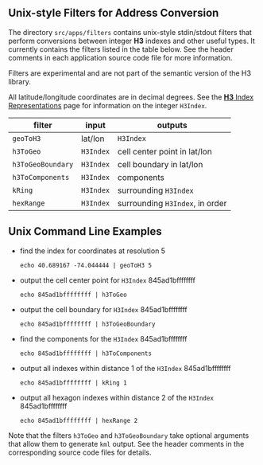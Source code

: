 Unix-style Filters for Address Conversion
---

The directory `src/apps/filters` contains unix-style stdin/stdout filters that perform conversions between integer __H3__ indexes and other useful types. It currently contains the filters listed in the table below. See the header comments in each application source code file for more information.

Filters are experimental and are not part of the semantic version of the H3 library.

All latitude/longitude coordinates are in decimal degrees. See the <a href="#/documentation/core-library/h3-index-representations"> __H3__ Index Representations</a> page for information on the integer `H3Index`.


| filter           | input     | outputs
| ---------------- | --------- | -------
| `geoToH3`        | lat/lon   | `H3Index`
| `h3ToGeo`        | `H3Index` | cell center point in lat/lon
| `h3ToGeoBoundary`| `H3Index` | cell boundary in lat/lon
| `h3ToComponents` | `H3Index` | components
| `kRing`          | `H3Index` | surrounding `H3Index`
| `hexRange`       | `H3Index` | surrounding `H3Index`, in order

Unix Command Line Examples
---

* find the index for coordinates at resolution 5

     `echo 40.689167 -74.044444 | geoToH3 5`

* output the cell center point for `H3Index` 845ad1bffffffff

     `echo 845ad1bffffffff | h3ToGeo`

* output the cell boundary for `H3Index` 845ad1bffffffff

     `echo 845ad1bffffffff | h3ToGeoBoundary`

* find the components for the `H3Index` 845ad1bffffffff

     `echo 845ad1bffffffff | h3ToComponents`

* output all indexes within distance 1 of the `H3Index` 845ad1bffffffff

     `echo 845ad1bffffffff | kRing 1`

* output all hexagon indexes within distance 2 of the `H3Index` 845ad1bffffffff

     `echo 845ad1bffffffff | hexRange 2`

Note that the filters `h3ToGeo` and `h3ToGeoBoundary` take optional arguments that allow them to generate `kml` output. See the header comments in the corresponding source code files for details.
